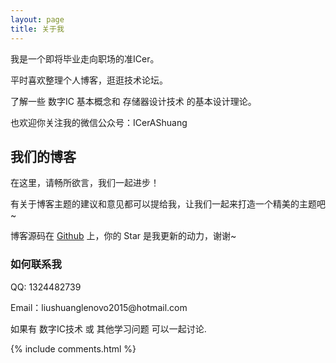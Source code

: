 ```yaml
---
layout: page
title: 关于我 
---
```


我是一个即将毕业走向职场的准ICer。
<p>
平时喜欢整理个人博客，逛逛技术论坛。
<p>
了解一些 数字IC 基本概念和 存储器设计技术 的基本设计理论。
<p>
也欢迎你关注我的微信公众号：ICerAShuang

<p>

<h2> 我们的博客 </h2>  

<p>

在这里，请畅所欲言，我们一起进步！

<p>

有关于博客主题的建议和意见都可以提给我，让我们一起来打造一个精美的主题吧~ 

<p> 

博客源码在 <a target="_blank" href='https://github.com/sliu0827/sliu0827.github.io'>Github</a> 上，你的 Star 是我更新的动力，谢谢~

<p> 

<p> 

<p> 


<h3> 如何联系我 </h3>  

<p> 
   QQ: 1324482739 
<p> 
Email：liushuanglenovo2015@hotmail.com         
<p> 
如果有 数字IC技术 或 其他学习问题 可以一起讨论.
<p> 


{% include comments.html %}

